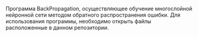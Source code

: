 Программа BackPropagation, осуществляющее обучение многослойной нейронной сети методом обратного распространения ошибки. Для использования программы, необходимо открыть файлы расположенные в данном репозитории.
